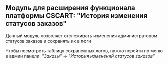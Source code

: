 ## Модуль для расширения функционала платформы CSCART: "История изменения статусов заказов"

Данный модуль позволяет отслеживать изменения администратором статусов заказов и сохранять их в логи

Чтобы посмотреть таблицу сохраненных логов, нужно перейти по меню  в админ панели:
  _"Заказы" -> "История изменений статусов заказов"_